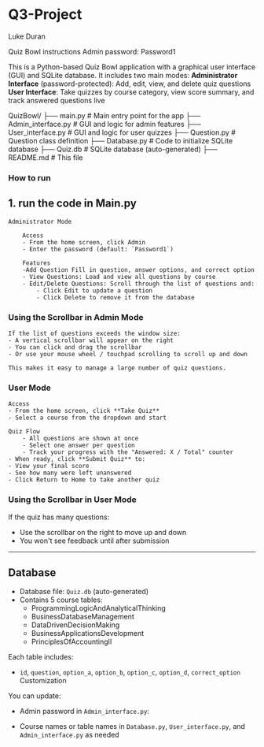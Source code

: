 # Q3-Project
Luke Duran 

Quiz Bowl instructions
Admin password: Password1

This is a Python-based Quiz Bowl application with a graphical user interface (GUI) and SQLite database. It includes two main modes:
**Administrator Interface** (password-protected): Add, edit, view, and delete quiz questions
**User Interface**: Take quizzes by course category, view score summary, and track answered questions live

QuizBowl/
├── main.py                    # Main entry point for the app
├── Admin_interface.py         # GUI and logic for admin features
├── User_interface.py          # GUI and logic for user quizzes
├── Question.py                # Question class definition
├── Database.py                # Code to initialize SQLite database
├── Quiz.db                    # SQLite database (auto-generated)
├── README.md                  # This file

### How to run
## 1. run the code in Main.py

    Administrator Mode

        Access 
        - From the home screen, click Admin
        - Enter the password (default: `Password1`)

        Features
        -Add Question Fill in question, answer options, and correct option
        - View Questions: Load and view all questions by course
        - Edit/Delete Questions: Scroll through the list of questions and:
            - Click Edit to update a question
            - Click Delete to remove it from the database

### Using the Scrollbar in Admin Mode
    If the list of questions exceeds the window size:
    - A vertical scrollbar will appear on the right
    - You can click and drag the scrollbar
    - Or use your mouse wheel / touchpad scrolling to scroll up and down

    This makes it easy to manage a large number of quiz questions.

### User Mode

    Access
    - From the home screen, click **Take Quiz**
    - Select a course from the dropdown and start

    Quiz Flow
        - All questions are shown at once
        - Select one answer per question
        - Track your progress with the "Answered: X / Total" counter
    - When ready, click **Submit Quiz** to:
    - View your final score
    - See how many were left unanswered
    - Click Return to Home to take another quiz

### Using the Scrollbar in User Mode
If the quiz has many questions:
- Use the scrollbar on the right to move up and down
- You won't see feedback until after submission

---

## Database

- Database file: `Quiz.db` (auto-generated)
- Contains 5 course tables:
  - ProgrammingLogicAndAnalyticalThinking
  - BusinessDatabaseManagement
  - DataDrivenDecisionMaking
  - BusinessApplicationsDevelopment
  - PrinciplesOfAccountingII

Each table includes:
- `id`, `question`, `option_a`, `option_b`, `option_c`, `option_d`, `correct_option`
Customization

You can update:
- Admin password in `Admin_interface.py`:

- Course names or table names in `Database.py`, `User_interface.py`, and `Admin_interface.py` as needed